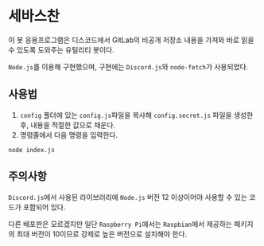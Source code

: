 # 세바스찬
이 봇 응용프로그램은 디스코드에서 GitLab의 비공개 저장소 내용을 가져와 바로 읽을 수 있도록 도와주는 유틸리티 봇이다.

```Node.js```를 이용해 구현했으며, 구현에는 ```Discord.js```와 ```node-fetch```가 사용되었다.

## 사용법
1. ```config``` 폴더에 있는 ```config.js```파일을 복사해 ```config.secret.js``` 파일을 생성한 후, 내용을 적절한 값으로 채운다.
2. 명령줄에서 다음 명령을 입력한다.
```
node index.js
```

## 주의사항
```Discord.js```에서 사용된 라이브러리에 ```Node.js``` 버전 12 이상이어야 사용할 수 있는 코드가 포함되어 있다.

다른 배포판은 모르겠지만 일단 ```Raspberry Pi```에서는 ```Raspbian```에서 제공하는 패키지의 최대 버전이 10이므로 강제로 높은 버전으로 설치해야 한다.